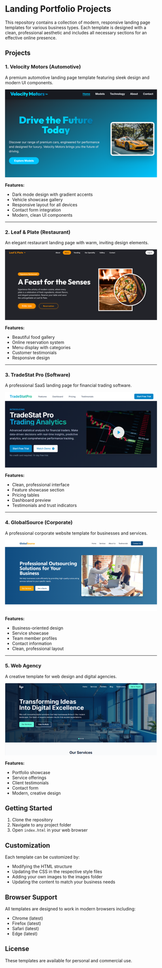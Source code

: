 # Landing Portfolio Projects

This repository contains a collection of modern, responsive landing page templates for various business types. Each template is designed with a clean, professional aesthetic and includes all necessary sections for an effective online presence.

## Projects

### 1. Velocity Motors (Automotive)
A premium automotive landing page template featuring sleek design and modern UI components.

![Velocity Motors](images/velocity.png)

**Features:**
- Dark mode design with gradient accents
- Vehicle showcase gallery
- Responsive layout for all devices
- Contact form integration
- Modern, clean UI components

---

### 2. Leaf & Plate (Restaurant)
An elegant restaurant landing page with warm, inviting design elements.

![Leaf & Plate](images/leaf.png)

**Features:**
- Beautiful food gallery
- Online reservation system
- Menu display with categories
- Customer testimonials
- Responsive design

---

### 3. TradeStat Pro (Software)
A professional SaaS landing page for financial trading software.

![TradeStat Pro](images/trade.png)

**Features:**
- Clean, professional interface
- Feature showcase section
- Pricing tables
- Dashboard preview
- Testimonials and trust indicators

---

### 4. GlobalSource (Corporate)
A professional corporate website template for businesses and services.

![GlobalSource](images/global.png)

**Features:**
- Business-oriented design
- Service showcase
- Team member profiles
- Contact information
- Clean, professional layout

---

### 5. Web Agency
A creative template for web design and digital agencies.

![Web Agency](images/web-agency.png)

**Features:**
- Portfolio showcase
- Service offerings
- Client testimonials
- Contact form
- Modern, creative design

## Getting Started

1. Clone the repository
2. Navigate to any project folder
3. Open `index.html` in your web browser

## Customization

Each template can be customized by:
- Modifying the HTML structure
- Updating the CSS in the respective style files
- Adding your own images to the images folder
- Updating the content to match your business needs

## Browser Support

All templates are designed to work in modern browsers including:
- Chrome (latest)
- Firefox (latest)
- Safari (latest)
- Edge (latest)

## License

These templates are available for personal and commercial use.

